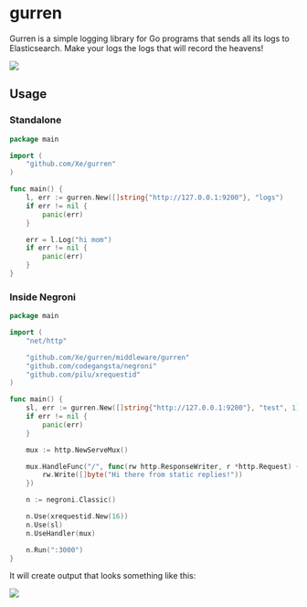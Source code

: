 gurren
======

Gurren is a simple logging library for Go programs that sends all its logs to Elasticsearch. Make your logs the logs that will record the heavens!

![](https://i.imgur.com/irtxk6a.png)

Usage
-----

### Standalone

```go
package main

import (
	"github.com/Xe/gurren"
)

func main() {
	l, err := gurren.New([]string{"http://127.0.0.1:9200"}, "logs")
	if err != nil {
		panic(err)
	}

	err = l.Log("hi mom")
	if err != nil {
		panic(err)
	}
}
```

### Inside Negroni

```go
package main

import (
	"net/http"

	"github.com/Xe/gurren/middleware/gurren"
	"github.com/codegangsta/negroni"
	"github.com/pilu/xrequestid"
)

func main() {
	sl, err := gurren.New([]string{"http://127.0.0.1:9200"}, "test", 1)
	if err != nil {
		panic(err)
	}

	mux := http.NewServeMux()

	mux.HandleFunc("/", func(rw http.ResponseWriter, r *http.Request) {
		rw.Write([]byte("Hi there from static replies!"))
	})

	n := negroni.Classic()

	n.Use(xrequestid.New(16))
	n.Use(sl)
	n.UseHandler(mux)

	n.Run(":3000")
}
```

It will create output that looks something like this:

![](http://puu.sh/jaJ1c/34ed7ee150.png)
